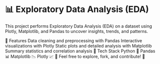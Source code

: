 # 📊 Exploratory Data Analysis (EDA)

This project performs Exploratory Data Analysis (EDA) on a dataset using Plotly, Matplotlib, and Pandas to uncover insights, trends, and patterns.

📌 Features
Data cleaning and preprocessing with Pandas
Interactive visualizations with Plotly
Static plots and detailed analysis with Matplotlib
Summary statistics and correlation analysis
🚀 Tech Stack
Python 🐍
Pandas 📊
Matplotlib 📉
Plotly 📈
🔹 Feel free to explore, fork, and contribute! 🎯

